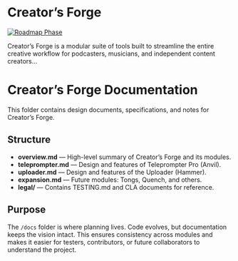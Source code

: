 # Creator’s Forge  

[![Roadmap Phase](https://img.shields.io/badge/Roadmap-MVP-4caf50?style=for-the-badge)](docs/roadmap.md)

Creator’s Forge is a modular suite of tools built to streamline the entire creative workflow for podcasters, musicians, and independent content creators...


# Creator’s Forge Documentation

This folder contains design documents, specifications, and notes for Creator’s Forge.

## Structure

- **overview.md** — High-level summary of Creator’s Forge and its modules.
- **teleprompter.md** — Design and features of Teleprompter Pro (Anvil).
- **uploader.md** — Design and features of the Uploader (Hammer).
- **expansion.md** — Future modules: Tongs, Quench, and others.
- **legal/** — Contains TESTING.md and CLA documents for reference.

## Purpose

The `/docs` folder is where planning lives. Code evolves, but documentation keeps the vision intact. This ensures consistency across modules and makes it easier for testers, contributors, or future collaborators to understand the project.
